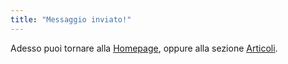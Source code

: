 ```yaml
---
title: "Messaggio inviato!"
---
```

Adesso puoi tornare alla [Homepage](https://vincenzoingraojr.com), oppure alla sezione [Articoli](https://vincenzoingraojr.com/articoli/).